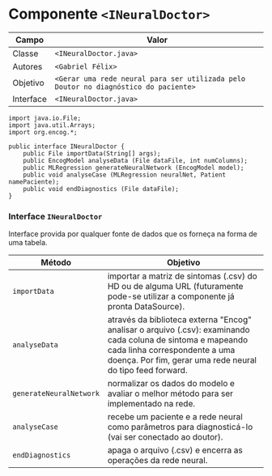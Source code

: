 # Componente `<INeuralDoctor>`

Campo | Valor
----- | -----
Classe | `<INeuralDoctor.java>`
Autores | `<Gabriel Félix>`
Objetivo | `<Gerar uma rede neural para ser utilizada pelo Doutor no diagnóstico do paciente>`
Interface | `<INeuralDoctor.java>`
~~~
import java.io.File;
import java.util.Arrays;
import org.encog.*;

public interface INeuralDoctor {
    public File importData(String[] args);
    public EncogModel analyseData (File dataFile, int numColumns);
    public MLRegression generateNeuralNetwork (EncogModel model);
    public void analyseCase (MLRegression neuralNet, Patient namePaciente);
    public void endDiagnostics (File dataFile);
}
~~~

### Interface `INeuralDoctor`
Interface provida por qualquer fonte de dados que os forneça na forma de uma tabela.

Método | Objetivo
-------| --------
`importData` | importar a matriz de sintomas (.csv) do HD ou de alguma URL (futuramente pode-se utilizar a componente já pronta DataSource).
`analyseData` | através da biblioteca externa "Encog" analisar o arquivo (.csv): examinando cada coluna de sintoma e mapeando cada linha correspondente a uma doença. Por fim, gerar uma rede neural do tipo feed forward.
`generateNeuralNetwork` | normalizar os dados do modelo e avaliar o melhor método para ser implementado na rede.
`analyseCase` | recebe um paciente e a rede neural como parâmetros para diagnosticá-lo (vai ser conectado ao doutor).
`endDiagnostics` | apaga o arquivo (.csv) e encerra as operações da rede neural.
